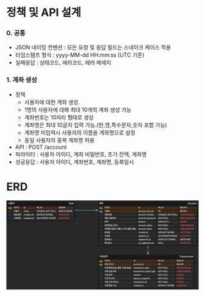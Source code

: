 
# 정책 및 API 설계

### 0. 공통
- JSON 네이밍 컨벤션 : 모든 요청 및 응답 필드는 스네이크 케이스 적용
- 타임스탬프 형식 : yyyy-MM-dd HH:mm:ss (UTC 기준)
- 실패응답 : 상태코드, 에러코드, 에러 메세지

### 1. 계좌 생성
- 정책
  - 사용자에 대한 계좌 생성.
  - 1명의 사용자에 대해 최대 10개의 계좌 생성 가능
  - 계좌번호는 10자리 형태로 생성
  - 계좌명은 최대 10글자 입력 가능.(한,영,특수문자,숫자 포함 가능) 
  - 계좌명 미입력시 사용자의 이름을 계좌명으로 설정
  - 동일 사용자의 중복 계좌명 허용
- API : POST /account
- 파라미터 : 사용자 아이디, 계좌 비밀번호, 초기 잔액, 계좌명
- 성공응답 : 사용자 아이디, 계좌번호, 계좌명, 등록일시

# ERD

![ERD_revised2.jpg](ERD_revised2.jpg)